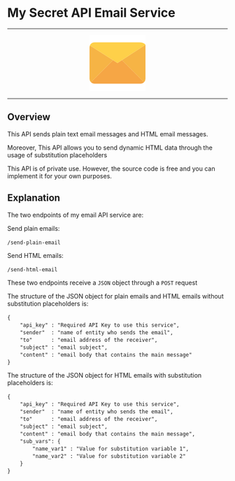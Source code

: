 # My Secret API Email Service

---

<div align="center">
<img src="./email.png" alt="Email Image">
</div>

---

## Overview

<p>This API sends plain text email messages and HTML email messages.</p>
<p>Moreover, This API allows you to send dynamic HTML data through the usage of substitution placeholders</p>
<p>This API is of private use. However, the source code is free and you can implement it for your own purposes.</p>

## Explanation

<div>
<p>The two endpoints of my email API service are:</p>
<p>Send plain emails:</p>
<p><code>/send-plain-email</code></p>
<p>Send HTML emails:</p>
<p><code>/send-html-email</code></p>
</div>

<div>
<p>These two endpoints receive a <code>JSON</code> object through a <code>POST</code> request</p>

<p>The structure of the JSON object for plain emails and HTML emails without substitution placeholders is:</p>

<p>
<code>{
    "api_key" : "Required API Key to use this service", 
    "sender"  : "name of entity who sends the email",
    "to"      : "email address of the receiver",
    "subject" : "email subject",
    "content" : "email body that contains the main message"
}</code></p>
<p>The structure of the JSON object for HTML emails with substitution placeholders is:</p>
<p><code>{
    "api_key" : "Required API Key to use this service", 
    "sender"  : "name of entity who sends the email",
    "to"      : "email address of the receiver",
    "subject" : "email subject",
    "content" : "email body that contains the main message",
    "sub_vars": {
        "name_var1" : "Value for substitution variable 1",
        "name_var2" : "Value for substitution variable 2"
    }
}</code></p>
</div>
